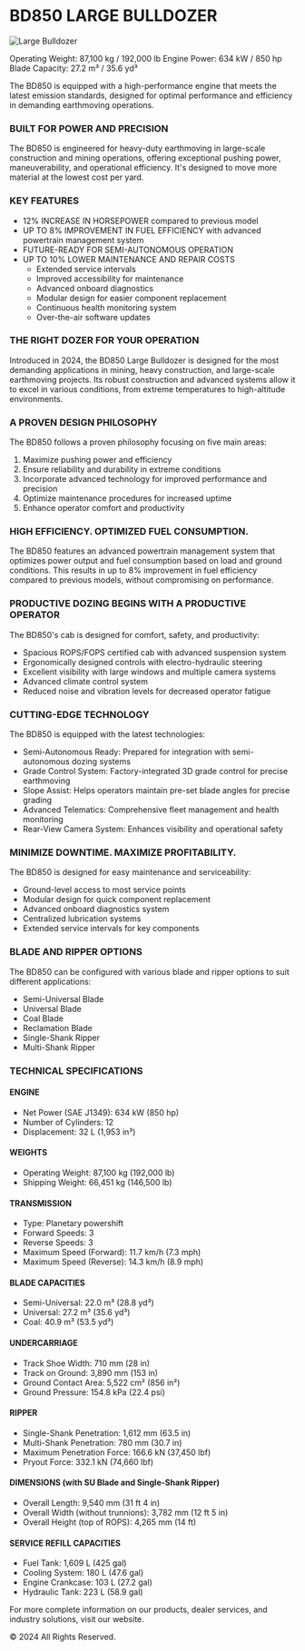 # BD850 LARGE BULLDOZER

![Large Bulldozer](placeholder-image)

Operating Weight: 87,100 kg / 192,000 lb
Engine Power: 634 kW / 850 hp
Blade Capacity: 27.2 m³ / 35.6 yd³

The BD850 is equipped with a high-performance engine that meets the latest emission standards, designed for optimal performance and efficiency in demanding earthmoving operations.

### BUILT FOR POWER AND PRECISION

The BD850 is engineered for heavy-duty earthmoving in large-scale construction and mining operations, offering exceptional pushing power, maneuverability, and operational efficiency. It's designed to move more material at the lowest cost per yard.

### KEY FEATURES

- 12% INCREASE IN HORSEPOWER compared to previous model
- UP TO 8% IMPROVEMENT IN FUEL EFFICIENCY with advanced powertrain management system
- FUTURE-READY FOR SEMI-AUTONOMOUS OPERATION
- UP TO 10% LOWER MAINTENANCE AND REPAIR COSTS
  + Extended service intervals
  + Improved accessibility for maintenance
  + Advanced onboard diagnostics
  + Modular design for easier component replacement
  + Continuous health monitoring system
  + Over-the-air software updates

### THE RIGHT DOZER FOR YOUR OPERATION

Introduced in 2024, the BD850 Large Bulldozer is designed for the most demanding applications in mining, heavy construction, and large-scale earthmoving projects. Its robust construction and advanced systems allow it to excel in various conditions, from extreme temperatures to high-altitude environments.

### A PROVEN DESIGN PHILOSOPHY

The BD850 follows a proven philosophy focusing on five main areas:

1. Maximize pushing power and efficiency
2. Ensure reliability and durability in extreme conditions
3. Incorporate advanced technology for improved performance and precision
4. Optimize maintenance procedures for increased uptime
5. Enhance operator comfort and productivity

### HIGH EFFICIENCY. OPTIMIZED FUEL CONSUMPTION.

The BD850 features an advanced powertrain management system that optimizes power output and fuel consumption based on load and ground conditions. This results in up to 8% improvement in fuel efficiency compared to previous models, without compromising on performance.

### PRODUCTIVE DOZING BEGINS WITH A PRODUCTIVE OPERATOR

The BD850's cab is designed for comfort, safety, and productivity:

- Spacious ROPS/FOPS certified cab with advanced suspension system
- Ergonomically designed controls with electro-hydraulic steering
- Excellent visibility with large windows and multiple camera systems
- Advanced climate control system
- Reduced noise and vibration levels for decreased operator fatigue

### CUTTING-EDGE TECHNOLOGY

The BD850 is equipped with the latest technologies:

- Semi-Autonomous Ready: Prepared for integration with semi-autonomous dozing systems
- Grade Control System: Factory-integrated 3D grade control for precise earthmoving
- Slope Assist: Helps operators maintain pre-set blade angles for precise grading
- Advanced Telematics: Comprehensive fleet management and health monitoring
- Rear-View Camera System: Enhances visibility and operational safety

### MINIMIZE DOWNTIME. MAXIMIZE PROFITABILITY.

The BD850 is designed for easy maintenance and serviceability:

- Ground-level access to most service points
- Modular design for quick component replacement
- Advanced onboard diagnostics system
- Centralized lubrication systems
- Extended service intervals for key components

### BLADE AND RIPPER OPTIONS

The BD850 can be configured with various blade and ripper options to suit different applications:

- Semi-Universal Blade
- Universal Blade
- Coal Blade
- Reclamation Blade
- Single-Shank Ripper
- Multi-Shank Ripper

### TECHNICAL SPECIFICATIONS

#### ENGINE
- Net Power (SAE J1349): 634 kW (850 hp)
- Number of Cylinders: 12
- Displacement: 32 L (1,953 in³)

#### WEIGHTS
- Operating Weight: 87,100 kg (192,000 lb)
- Shipping Weight: 66,451 kg (146,500 lb)

#### TRANSMISSION
- Type: Planetary powershift
- Forward Speeds: 3
- Reverse Speeds: 3
- Maximum Speed (Forward): 11.7 km/h (7.3 mph)
- Maximum Speed (Reverse): 14.3 km/h (8.9 mph)

#### BLADE CAPACITIES
- Semi-Universal: 22.0 m³ (28.8 yd³)
- Universal: 27.2 m³ (35.6 yd³)
- Coal: 40.9 m³ (53.5 yd³)

#### UNDERCARRIAGE
- Track Shoe Width: 710 mm (28 in)
- Track on Ground: 3,890 mm (153 in)
- Ground Contact Area: 5,522 cm² (856 in²)
- Ground Pressure: 154.8 kPa (22.4 psi)

#### RIPPER
- Single-Shank Penetration: 1,612 mm (63.5 in)
- Multi-Shank Penetration: 780 mm (30.7 in)
- Maximum Penetration Force: 166.6 kN (37,450 lbf)
- Pryout Force: 332.1 kN (74,660 lbf)

#### DIMENSIONS (with SU Blade and Single-Shank Ripper)
- Overall Length: 9,540 mm (31 ft 4 in)
- Overall Width (without trunnions): 3,782 mm (12 ft 5 in)
- Overall Height (top of ROPS): 4,265 mm (14 ft)

#### SERVICE REFILL CAPACITIES
- Fuel Tank: 1,609 L (425 gal)
- Cooling System: 180 L (47.6 gal)
- Engine Crankcase: 103 L (27.2 gal)
- Hydraulic Tank: 223 L (58.9 gal)

For more complete information on our products, dealer services, and industry solutions, visit our website.

© 2024 All Rights Reserved. 
